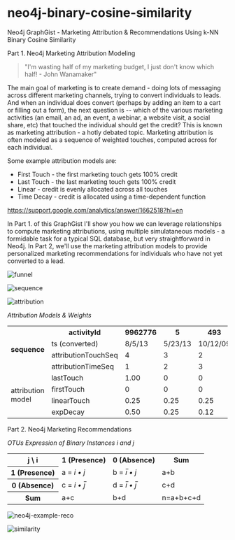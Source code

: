 # neo4j-binary-cosine-similarity
Neo4j GraphGist - Marketing Attribution &amp; Recommendations Using k-NN Binary Cosine Similarity

Part 1.
Neo4j Marketing Attribution Modeling

> "I'm wasting half of my marketing budget, I just don't know which half! - John Wanamaker"

The main goal of marketing is to create demand - doing lots of messaging across different marketing channels, trying to convert individuals to leads. And when an individual does convert (perhaps by adding an item to a cart or filling out a form), the next question is -- which of the various marketing activities (an email, an ad, an event, a webinar, a website visit, a social share, etc) that touched the individual should get the credit?  This is known as marketing attribution - a hotly debated topic.  Marketing attribution is often modeled as a sequence of weighted touches, computed across for each individual.

Some example attribution models are:

 * First Touch - the first marketing touch gets 100% credit
 * Last Touch - the last marketing touch gets 100% credit
 * Linear - credit is evenly allocated across all touches
 * Time Decay - credit is allocated using a time-dependent function

https://support.google.com/analytics/answer/1662518?hl=en

In Part 1. of this GraphGist I'll show you how we can leverage relationships to compute marketing attributions, using multiple simulataneous models - a formidable task for a typical SQL database, but very straightforward in Neo4j.  In Part 2, we'll use the marketing attribution models to provide personalized marketing recommendations for individuals who have not yet converted to a lead.

![funnel](https://cloud.githubusercontent.com/assets/5991751/19055116/4ac09242-8977-11e6-9448-fa92575812d1.png)

![sequence](https://cloud.githubusercontent.com/assets/5991751/19055659/007ef590-897a-11e6-83ea-59c65391316b.png)

![attribution](https://cloud.githubusercontent.com/assets/5991751/19056221/c9f9114c-897c-11e6-8107-eab4354ee990.png)

*Attribution Models & Weights*
<table>
  <tr>
    <th rowspan="4">sequence</th>
    <th>activityId</th>
    <th>9962776</th>
    <th>5</th>
    <th>493</th>
    <th>7</th>
  </tr>
  <tr>
    <td>ts (converted)</td>
    <td>8/5/13</td>
    <td>5/23/13</td>
    <td>10/12/09</td>
    <td>6/23/1978</td>
  </tr>
  <tr>
    <td>attributionTouchSeq</td>
    <td>4</td>
    <td>3</td>
    <td>2</td>
    <td>1</td>
  </tr>
  <tr>
    <td>attributionTimeSeq</td>
    <td>1</td>
    <td>2</td>
    <td>3</td>
    <td>4</td>
  </tr>
  <tr>
    <td rowspan="4">attribution model</td>
    <td>lastTouch</td>
    <td>1.00</td>
    <td>0</td>
    <td>0</td>
    <td>0</td>
  </tr>
  <tr>
    <td>firstTouch</td>
    <td>0</td>
    <td>0</td>
    <td>0</td>
    <td>1.00</td>
  </tr>
  <tr>
    <td>linearTouch</td>
    <td>0.25</td>
    <td>0.25</td>
    <td>0.25</td>
    <td>0.25</td>
  </tr>
  <tr>
    <td>expDecay</td>
    <td>0.50</td>
    <td>0.25</td>
    <td>0.12</td>
    <td>0.06</td>
  </tr>
</table>


Part 2.
Neo4j Marketing Recommendations


*OTUs Expression of Binary Instances i and j*
<table>
<tr>
  <th>j \ i</th>
  <th>1 (Presence)</th>
  <th>0 (Absence)</th>
  <th>Sum</th>
</tr>
<tr>
  <th>1 (Presence)</th>
  <td>a = <i>i&nbsp;•&nbsp;j</i></td>
  <td>b = <i>i&#773;&nbsp;•&nbsp;j</i></td>
  <td>a+b</td>
</tr>
<tr>
  <th>0 (Absence)</th>
  <td>c = <i>i&nbsp;•&nbsp;j&#773;<i></td>
  <td>d = <i>i&#773;&nbsp;•&nbsp;j&#773;</i></td>
  <td>c+d</td>
</tr>
<tr>
  <th>Sum</th>
  <td>a+c</td>
  <td>b+d</td>
  <td>n=a+b+c+d</td>
</tr>
</table>


![neo4j-example-reco](https://cloud.githubusercontent.com/assets/5991751/19052701/a8a35e0e-896c-11e6-89b1-90e4fe480d15.png)


![similarity](https://cloud.githubusercontent.com/assets/5991751/19054363/f896d038-8973-11e6-956e-c1014bedbe58.png)

